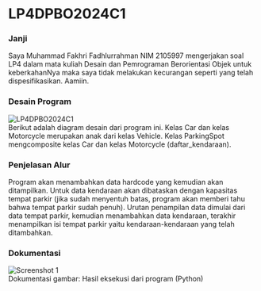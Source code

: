 # LP4DPBO2024C1

### Janji
Saya Muhammad Fakhri Fadhlurrahman NIM 2105997 mengerjakan soal LP4 dalam mata kuliah Desain dan Pemrograman Berorientasi Objek untuk keberkahanNya maka saya tidak melakukan kecurangan seperti yang telah dispesifikasikan. Aamiin.

### Desain Program
![LP4DPBO2024C1](https://github.com/TheRealF6/LP4DPBO2024C1/assets/119662753/1fcf0c67-47cc-4e7f-b5c3-101e5754c88f)<br>
Berikut adalah diagram desain dari program ini. Kelas Car dan kelas Motorcycle merupakan anak dari kelas Vehicle. Kelas ParkingSpot mengcomposite kelas Car dan kelas Motorcycle (daftar_kendaraan).

### Penjelasan Alur
Program akan menambahkan data hardcode yang kemudian akan ditampilkan. Untuk data kendaraan akan dibataskan dengan kapasitas tempat parkir (jika sudah menyentuh batas, program akan memberi tahu bahwa tempat parkir sudah penuh). Urutan penampilan data dimulai dari data tempat parkir, kemudian menambahkan data kendaraan, terakhir menampilkan isi tempat parkir yaitu kendaraan-kendaraan yang telah ditambahkan.

### Dokumentasi
![Screenshot 1](https://github.com/TheRealF6/LP4DPBO2024C1/assets/119662753/669b6a9c-d4ee-4633-9a48-caa9624e73d2)<br>
Dokumentasi gambar: Hasil eksekusi dari program (Python)
